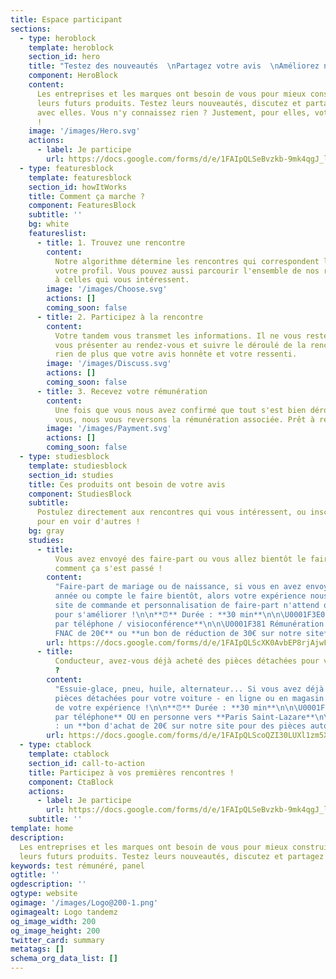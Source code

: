 ```yaml
---
title: Espace participant
sections:
  - type: heroblock
    template: heroblock
    section_id: hero
    title: "Testez des nouveautés  \nPartagez votre avis  \nAméliorez notre futur"
    component: HeroBlock
    content:
      Les entreprises et les marques ont besoin de vous pour mieux construire
      leurs futurs produits. Testez leurs nouveautés, discutez et partagez votre avis
      avec elles. Vous n'y connaissez rien ? Justement, pour elles, votre avis est précieux
      !
    image: '/images/Hero.svg'
    actions:
      - label: Je participe
        url: https://docs.google.com/forms/d/e/1FAIpQLSeBvzkb-9mk4qgJ_lkaE5RipILUEjOlItPjYRDwGWcfk6GVUg/viewform
  - type: featuresblock
    template: featuresblock
    section_id: howItWorks
    title: Comment ça marche ?
    component: FeaturesBlock
    subtitle: ''
    bg: white
    featureslist:
      - title: 1. Trouvez une rencontre
        content:
          Notre algorithme détermine les rencontres qui correspondent le plus à
          votre profil. Vous pouvez aussi parcourir l'ensemble de nos rencontres et postuler
          à celles qui vous intéressent.
        image: '/images/Choose.svg'
        actions: []
        coming_soon: false
      - title: 2. Participez à la rencontre
        content:
          Votre tandem vous transmet les informations. Il ne vous reste plus qu'à
          vous présenter au rendez-vous et suivre le déroulé de la rencontre. On ne recherche
          rien de plus que votre avis honnête et votre ressenti.
        image: '/images/Discuss.svg'
        actions: []
        coming_soon: false
      - title: 3. Recevez votre rémunération
        content:
          Une fois que vous nous avez confirmé que tout s'est bien déroulé pour
          vous, nous vous reversons la rémunération associée. Prêt à recommencer?
        image: '/images/Payment.svg'
        actions: []
        coming_soon: false
  - type: studiesblock
    template: studiesblock
    section_id: studies
    title: Ces produits ont besoin de votre avis
    component: StudiesBlock
    subtitle:
      Postulez directement aux rencontres qui vous intéressent, ou inscrivez-vous
      pour en voir d'autres !
    bg: gray
    studies:
      - title:
          Vous avez envoyé des faire-part ou vous allez bientôt le faire ? Racontez-nous
          comment ça s'est passé !
        content:
          "Faire-part de mariage ou de naissance, si vous en avez envoyé cette
          année ou compte le faire bientôt, alors votre expérience nous intéresse. Notre
          site de commande et personnalisation de faire-part n'attend que vos retours
          pour s'améliorer !\n\n**⏰** Durée : **30 min**\n\n\U0001F3E0 Lieu : **à distance
          par téléphone / visioconférence**\n\n\U0001F381 Rémunération : un **bon d'achat
          FNAC de 20€** ou **un bon de réduction de 30€ sur notre site**"
        url: https://docs.google.com/forms/d/e/1FAIpQLScXK0AvbEP8rjAjwFNaY3IdE5m5rIQeOldDPqaSr4vXyOnBmw/viewform
      - title:
          Conducteur, avez-vous déjà acheté des pièces détachées pour votre voiture
          ?
        content:
          "Essuie-glace, pneu, huile, alternateur... Si vous avez déjà acheté des
          pièces détachées pour votre voiture - en ligne ou en magasin - venez nous parler
          de votre expérience !\n\n**⏰** Durée : **30 min**\n\n\U0001F3E0 Lieu : **à distance
          par téléphone** OU en personne vers **Paris Saint-Lazare**\n\n\U0001F381 Rémunération
          : un **bon d'achat de 20€ sur notre site pour des pièces automobiles**"
        url: https://docs.google.com/forms/d/e/1FAIpQLScoQZI30LUXl1zm5XgmLPgajfLP_R-uushFQiFCBkGhPecsdQ/viewform
  - type: ctablock
    template: ctablock
    section_id: call-to-action
    title: Participez à vos premières rencontres !
    component: CtaBlock
    actions:
      - label: Je participe
        url: https://docs.google.com/forms/d/e/1FAIpQLSeBvzkb-9mk4qgJ_lkaE5RipILUEjOlItPjYRDwGWcfk6GVUg/viewform
    subtitle: ''
template: home
description:
  Les entreprises et les marques ont besoin de vous pour mieux construire
  leurs futurs produits. Testez leurs nouveautés, discutez et partagez avec elles.
keywords: test rémunéré, panel
ogtitle: ''
ogdescription: ''
ogtype: website
ogimage: '/images/Logo@200-1.png'
ogimagealt: Logo tandemz
og_image_width: 200
og_image_height: 200
twitter_card: summary
metatags: []
schema_org_data_list: []
---
```

